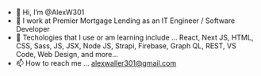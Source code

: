 - 👋 Hi, I’m @AlexW301
- 👀 I work at Premier Mortgage Lending as an IT Engineer / Software Developer
- 🌱 Techologies that I use or am learning include ... React, Next JS, HTML, CSS, Sass, JS, JSX, Node JS, Strapi, Firebase, Graph QL, REST, VS Code, Web Design, and more...
- 📫 How to reach me ... alexwaller301@gmail.com

<!---
AlexW301/AlexW301 is a ✨ special ✨ repository because its `README.md` (this file) appears on your GitHub profile.
You can click the Preview link to take a look at your changes.
--->
